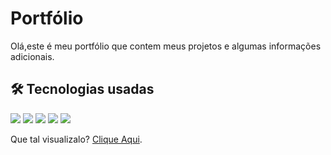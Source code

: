 # Portfólio

Olá,este é meu portfólio que contem meus projetos e algumas informações adicionais.

## 🛠️ Tecnologias usadas

[![](https://img.shields.io/badge/HTML5-E34F26?style=for-the-badge&logo=html5&logoColor=white)]()
[![](https://img.shields.io/badge/CSS3-1572B6?style=for-the-badge&logo=css3&logoColor=white)]()
[![](https://img.shields.io/badge/Sass-CC6699?style=for-the-badge&logo=sass&logoColor=white)]()
[![](https://img.shields.io/badge/React-20232A?style=for-the-badge&logo=react&logoColor=61DAFB)]()
[![](https://img.shields.io/badge/TypeScript-007ACC?style=for-the-badge&logo=typescript&logoColor=white)]()

Que tal visualizalo? [Clique Aqui](https://portfolio.henriqueeal.vercel.app/).
